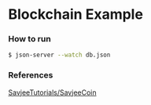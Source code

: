 # Blockchain Example

### How to run
```sh
$ json-server --watch db.json
```

### References

[SavjeeTutorials/SavjeeCoin](https://github.com/SavjeeTutorials/SavjeeCoin)
